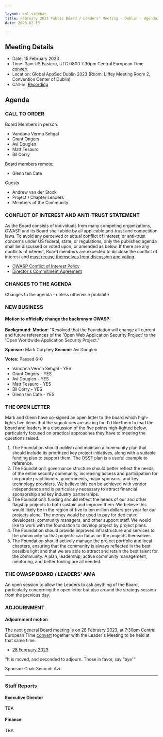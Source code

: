 ```yaml
---

layout: col-sidebar
title: February 2023 Public Board / Leaders' Meeting - Dublin - Agenda/Minutes
date: 2023-02-15

---
```


## Meeting Details

- Date: 15 February 2023
- Time: 3am US Eastern, UTC 0800 7:30pm Central European Time [convert](https://www.timeanddate.com/worldclock/meetingdetails.html?year=2023&month=02&day=15&hour=19&min=30&sec=0&p1=398&p2=16&p3=110&p4=197&p5=217&p6=136&p7=179&p8=438)
- Location: Global AppSec Dublin 2023 (Room: Liffey Meeting Room 2, Convention Center of Dublin)
- Call-in: [Recording](https://drive.google.com/file/d/121k3Kn4BA-eOqflfkh3eSJftfiu-YQvz/view?usp=sharing)

## Agenda

### CALL TO ORDER

Board Members in person:
- Vandana Verma Sehgal
- Grant Ongers
- Avi Douglen
- Matt Tesauro
- Bil Corry

Board members remote:
- Glenn ten Cate

Guests
- Andrew van der Stock
- Project / Chapter Leaders
- Members of the Community

### CONFLICT OF INTEREST AND ANTI-TRUST STATEMENT

As the Board consists of individuals from many competing organizations, OWASP and its Board shall abide by all applicable anti-trust and competition laws. To avoid any perceived or actual conflict of interest, or anti-trust concerns under US federal, state, or regulations, only the published agenda shall be discussed or voted upon, or amended as below. If there are any conflicts of interest, Board members are expected to disclose the conflict of interest and [must recuse themselves from discussion and voting](https://policy.owasp.org/legal/bylaws#section-702-disclosure-required).

- [OWASP Conflict of Interest Policy](https://policy.owasp.org/operational/conflict-of-interest)
- [Director's Commitment Agreement](https://policy.owasp.org/legal/directors-committment-agreement)

### CHANGES TO THE AGENDA

Changes to the agenda - unless otherwise prohibite

### NEW BUSINESS

#### Motion to officially change the backronym OWASP:

**Background:** 
**Motion:** "Resolved that the Foundation will change all current and future references of the 'Open Web Application Security Project' to the 'Open Worldwide Application Security Project."

**Sponsor:** Mark Curphey
**Second:** Avi Douglen

**Votes:** Passed 6-0
- Vandana Verma Sehgal - YES
- Grant Ongers - YES
- Avi Douglen - YES
- Matt Tesauro - YES
- Bil Corry - YES
- Glenn ten Cate - YES

### THE OPEN LETTER
Mark and Glenn have co-signed an open letter to the board which high-lights five items that the signatories are asking for. I'd like them to lead the board and leaders in a discussion of the five points high-lighted below, particularly focused on practical approaches they have to meeting the questions raised.

1. The Foundation should publish and maintain a community plan that should include its prioritized key project initiatives, along with a suitable funding plan to support them. The [OSSF plan](https://openssf.org/oss-security-mobilization-plan/) is a useful example to reference.
2. The Foundation’s governance structure should better reflect the needs of the entire security community, increasing access and participation for corporate practitioners, governments, major sponsors, and key technology providers. We believe this can be achieved with vendor independence and is particularly necessary to attract financial sponsorship and key industry partnerships.
3. The Foundation’s funding should reflect the needs of our and other flagship projects to both sustain and improve them. We believe this would likely be in the region of five to ten million dollars per year for our projects alone. The money would be used to pay for dedicated developers, community managers, and other support staff. We would like to work with the foundation to develop project by project plans.
4. The Foundation should provide improved infrastructure and services to the community so that projects can focus on the projects themselves.
5. The Foundation should actively manage the project portfolio and local chapters, ensuring that the community is always reflected in the best possible light and that we are able to attract and retain the best talent for the community. A plan, leadership, active community management, mentoring, and better tooling are all needed.

### THE OWASP BOARD / LEADERS' AMA
An open session to allow the Leaders to ask anything of the Board, particularly concerning the open letter but also around the strategy session from the previous day.

### ADJOURNMENT

#### Adjournment motion

The next general Board meeting is on 28 February 2023, at 7:30pm Central European Time [convert](https://www.timeanddate.com/worldclock/meetingdetails.html?year=2023&month=02&day=15&hour=19&min=30&sec=0&p1=398&p2=16&p3=110&p4=197&p5=217&p6=136&p7=179&p8=438) together with the Leader's Meeting to be held at that same time.

- [28 February 2023](https://owasp.org/meetings/202302.html)

"It is moved, and seconded to adjourn. Those in favor, say "aye""

Sponsor: Chair
Second: Avi

***

### Staff Reports

#### Executive Director

TBA

#### Finance

TBA
